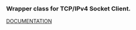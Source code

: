 ### Wrapper class for TCP/IPv4 Socket Client.

[DOCUMENTATION](https://trongphuongpro.github.io/eLinux_TCPClient)